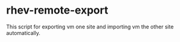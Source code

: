 rhev-remote-export
==================

This script for exporting vm one site and importing vm the other site automatically.
